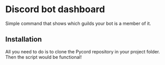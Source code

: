 # Discord bot dashboard
Simple command that shows which guilds your bot is a member of it.

## Installation
All you need to do is to clone the Pycord repository in your project folder. Then the script would be functional!
